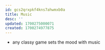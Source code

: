 ```yaml
---
id: gcs2qrxpkf4kns7ahwmxb0a
title: Music
desc: ''
updated: 1700275000071
created: 1700274977875
---
```


- any classy game sets the mood with music